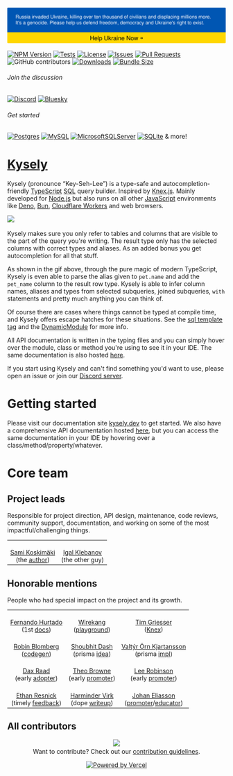 [![Stand With Ukraine](https://raw.githubusercontent.com/vshymanskyy/StandWithUkraine/main/banner2-direct.svg)](https://stand-with-ukraine.pp.ua)

[![NPM Version](https://img.shields.io/npm/v/kysely?style=flat&label=latest)](https://github.com/kysely-org/kysely/releases/latest)
[![Tests](https://github.com/kysely-org/kysely/actions/workflows/test.yml/badge.svg)](https://github.com/kysely-org/kysely)
[![License](https://img.shields.io/github/license/kysely-org/kysely?style=flat)](https://github.com/kysely-org/kysely/blob/master/LICENSE)
[![Issues](https://img.shields.io/github/issues-closed/kysely-org/kysely?logo=github)](https://github.com/kysely-org/kysely/issues?q=is%3Aissue+is%3Aopen+sort%3Aupdated-desc)
[![Pull Requests](https://img.shields.io/github/issues-pr-closed/kysely-org/kysely?label=PRs&logo=github&style=flat)](https://github.com/kysely-org/kysely/pulls?q=is%3Apr+is%3Aopen+sort%3Aupdated-desc)
![GitHub contributors](https://img.shields.io/github/contributors/kysely-org/kysely)
[![Downloads](https://img.shields.io/npm/dw/kysely?logo=npm)](https://www.npmjs.com/package/kysely)
[![Bundle Size](https://img.shields.io/bundlephobia/minzip/kysely?label=size&logo=npm)](https://bundlephobia.com/package/kysely)

###### Join the discussion ⠀⠀⠀⠀⠀⠀⠀ 
[![Discord](https://img.shields.io/badge/Discord-%235865F2.svg?style=flat&logo=discord&logoColor=white)](https://discord.gg/xyBJ3GwvAm)
[![Bluesky](https://img.shields.io/badge/Bluesky-0285FF?style=flat&logo=Bluesky&logoColor=white)](https://bsky.app/profile/kysely.dev)

###### Get started
[![Postgres](https://img.shields.io/badge/postgres-%23316192.svg?style=flat&logo=postgresql&logoColor=white)](https://kysely.dev/docs/getting-started?dialect=postgresql)
[![MySQL](https://img.shields.io/badge/mysql-4479A1.svg?style=flat&logo=mysql&logoColor=white)](https://kysely.dev/docs/getting-started?dialect=mysql)
[![MicrosoftSQLServer](https://img.shields.io/badge/Microsoft%20SQL%20Server-CC2927?style=flat&logo=microsoft%20sql%20server&logoColor=white)](https://kysely.dev/docs/getting-started?dialect=mssql)
[![SQLite](https://img.shields.io/badge/sqlite-%2307405e.svg?style=flat&logo=sqlite&logoColor=white)](https://kysely.dev/docs/getting-started?dialect=sqlite)
& more!

# [Kysely](https://kysely.dev)

Kysely (pronounce “Key-Seh-Lee”) is a type-safe and autocompletion-friendly [TypeScript](https://www.typescriptlang.org/) [SQL](https://en.wikipedia.org/wiki/SQL) query builder.
Inspired by [Knex.js](http://knexjs.org/). Mainly developed for [Node.js](https://nodejs.org/en/) but also
runs on all other [JavaScript](https://developer.mozilla.org/en-US/docs/Web/JavaScript) environments like [Deno](https://deno.com/), [Bun](https://bun.sh/), [Cloudflare Workers](https://workers.cloudflare.com/)
and web browsers.

![](https://github.com/kysely-org/kysely/blob/master/assets/demo.gif)

Kysely makes sure you only refer to tables and columns that are visible to the part of the query
you're writing. The result type only has the selected columns with correct types and aliases. As an
added bonus you get autocompletion for all that stuff.

As shown in the gif above, through the pure magic of modern TypeScript, Kysely is even able to parse
the alias given to `pet.name` and add the `pet_name` column to the result row type. Kysely is able to infer
column names, aliases and types from selected subqueries, joined subqueries, `with` statements and pretty
much anything you can think of.

Of course there are cases where things cannot be typed at compile time, and Kysely offers escape
hatches for these situations. See the [sql template tag](https://kysely-org.github.io/kysely-apidoc/interfaces/Sql.html)
and the [DynamicModule](https://kysely-org.github.io/kysely-apidoc/classes/DynamicModule.html#ref) for more info.

All API documentation is written in the typing files and you can simply hover over the module, class
or method you're using to see it in your IDE. The same documentation is also hosted [here](https://kysely-org.github.io/kysely-apidoc/).

If you start using Kysely and can't find something you'd want to use, please open an issue or join our
[Discord server](https://discord.gg/xyBJ3GwvAm).

# Getting started

Please visit our documentation site [kysely.dev](https://kysely.dev) to get started. We also have a comprehensive
API documentation hosted [here](https://kysely-org.github.io/kysely-apidoc/), but you can access the same
documentation in your IDE by hovering over a class/method/property/whatever.

# Core team

## Project leads

Responsible for project direction, API design, maintenance, code reviews, community support, documentation, and working on some of the most 
impactful/challenging things.

<table>
    <tbody>
        <tr>
            <td align="center">
                <a href="https://github.com/koskimas">
                    <img src="https://avatars.githubusercontent.com/u/846508?v=4?s=100" width="100px;" alt=""/>
                    <br />
                    Sami Koskimäki
                </a>
                <br />
                (the <a href="https://web.archive.org/web/20211203210043/https://www.jakso.me/blog/kysely-a-type-safe-sql-query-builder-for-typescript">author</a>)
            </td>
            <td align="center">
                <a href="https://github.com/igalklebanov">
                    <img src="https://avatars.githubusercontent.com/u/14938291?v=4&s=100" width="100px;" alt=""/>
                    <br />
                    Igal Klebanov
                </a>
                <br />
                (the other guy)
            </td>
        </tr>
    </tbody>
</table>

## Honorable mentions

People who had special impact on the project and its growth.

<table>
    <tbody>
        <tr>
            <td align="center">
                <a href="https://github.com/fhur">
                    <img src="https://avatars.githubusercontent.com/u/6452323?v=4&s=100" width="100px;" alt=""/>
                    <br />
                    Fernando Hurtado
                </a>
                <br />
                (1st <a href="https://kysely.dev">docs</a>)
            </td>
            <td align="center">
                <a href="https://github.com/wirekang">
                    <img src="https://avatars.githubusercontent.com/u/43294688?v=4&s=100" width="100px;" alt=""/>
                    <br />
                    Wirekang
                </a>
                <br />
                (<a href="https://kyse.link">playground</a>)
            </td>
            <td align="center">
                <a href="https://github.com/tgriesser">
                    <img src="https://avatars.githubusercontent.com/u/154748?v=4&s=100" width="100px;" alt=""/>
                    <br />
                    Tim Griesser
                </a>
                <br />
                (<a href="https://knexjs.org/">Knex</a>)
            </td>
        </tr>
        <tr>
            <td align="center">
                <a href="https://github.com/RobinBlomberg">
                    <img src="https://avatars.githubusercontent.com/u/20827397?v=4&s=100" width="100px;" alt=""/>
                    <br />
                    Robin Blomberg
                </a>
                <br />
                (<a href="https://github.com/RobinBlomberg/kysely-codegen">codegen</a>)
            </td>
                        <td align="center">
                <a href="https://github.com/nexxeln">
                    <img src="https://avatars.githubusercontent.com/u/95541290?v=4&s=100" width="100px" alt="" />
                    <br />
                    Shoubhit Dash
                </a>
                <br />
                (prisma <a href="https://www.nexxel.dev/blog/typesafe-database">idea</a>)
            </td>
            <td align="center">
                <a href="https://github.com/nexxeln">
                    <img src="https://avatars.githubusercontent.com/u/3050355?v=4&s=100" width="100px" alt="" />
                    <br />
                    Valtýr Örn Kjartansson
                </a>
                <br />
                (prisma <a href="https://github.com/valtyr/prisma-kysely">impl</a>)
            </td>
        </tr>
        <tr>
            <td align="center">
                <a href="https://github.com/thdxr">
                    <img src="https://avatars.githubusercontent.com/u/826656?v=4&s=100" width="100px;" alt=""/>
                    <br />
                    Dax Raad
                </a>
                <br />
                (early <a href="https://thdxr.com/post/serverless-relational-showdown">adopter</a>)
            </td>
            <td align="center">
                <a href="https://github.com/t3dotgg">
                    <img src="https://avatars.githubusercontent.com/u/6751787?v=4&s=100" width="100px;" alt=""/>
                    <br />
                    Theo Browne
                </a>
                <br />
                (early <a href="https://discord.com/channels/966627436387266600/988912020558602331/993220628154961930">promoter</a>)
            </td>
            <td align="center">
                <a href="https://github.com/leerob">
                    <img src="https://avatars.githubusercontent.com/u/9113740?v=4&s=100" width="100px;" alt="" />
                    <br />
                    Lee Robinson
                </a>
                <br />
                (early <a href="https://x.com/leerob/status/1576929372811849730">promoter</a>)
            </td>
        </tr>
        <tr>
            <td align="center">
                <a href="https://github.com/ethanresnick">
                    <img src="https://avatars.githubusercontent.com/u/471894?v=4&s=100" width="100px" alt="" />
                    <br />
                    Ethan Resnick
                </a>
                <br />
                (timely <a href="https://github.com/kysely-org/kysely/issues/494">feedback</a>)
            </td>
            <td align="center">
                <a href="https://github.com/thetutlage">
                    <img src="https://avatars.githubusercontent.com/u/1706381?v=4&s=100" width="100px;" alt="" />
                    <br />
                    Harminder Virk
                </a>
                <br />
                (dope <a href="https://github.com/thetutlage/meta/discussions/8">writeup</a>)
            </td>
            <td align="center">
                <a href="https://github.com/elitan">
                    <img src="https://avatars.githubusercontent.com/u/331818?v=4&s=100" width="100px;" alt="" />
                    <br />
                    Johan Eliasson
                </a>
                <br />
                (<a href="https://eliasson.me/articles/crafting-the-perfect-t3-stack-my-journey-with-kysely-atlas-and-clerk">promoter</a>/<a href="https://www.youtube.com/watch?v=u2s39dRIpCM">educator</a>)
            </td>
        </tr>
        <!-- <tr>
            <td align="center">
                <a href="">
                    <img src="" width="100px;" alt="" />
                    <br />
                    Name
                </a>
                <br />
                (contribution)
            </td>
        </tr> -->
    </tbody>
</table>

## All contributors

<p align="center">
    <a href="https://github.com/kysely-org/kysely/graphs/contributors">
        <img src="https://contrib.rocks/image?repo=kysely-org/kysely" />
    </a>
    </br>
    <span>Want to contribute? Check out our <a href="./CONTRIBUTING.md" >contribution guidelines</a>.</span>
</p>

<p align="center">
    <a href="https://vercel.com/?utm_source=kysely&utm_campaign=oss">
        <img src="https://kysely.dev/img/powered-by-vercel.svg" alt="Powered by Vercel" />
    </a>
</p>
